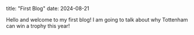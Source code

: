 title: "First Blog"
date: 2024-08-21

Hello and welcome to my first blog! I am going to talk about why Tottenham can win a trophy this year!
